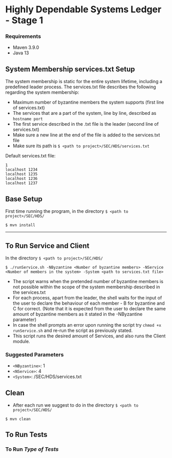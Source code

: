 # Highly Dependable Systems Ledger - Stage 1

### Requirements

- Maven 3.9.0
- Java 13

## System Membership services.txt Setup
The system membership is static for the entire system lifetime, including a predefined leader process.
The services.txt file describes the following regarding the system membership:
- Maximum number of byzantine members the system supports (first line of services.txt)
- The services that are a part of the system, line by line, described as ```hostname port```
- The first service described in the .txt file is the leader (second line of services.txt)
- Make sure a new line at the end of the file is added to the services.txt file
- Make sure its path is ```$ <path to project>/SEC/HDS/services.txt```

Default services.txt file:

```agsl
1
localhost 1234
localhost 1235
localhost 1236
localhost 1237

```

## Base Setup

First time running the program, in the directory ```$ <path to project>/SEC/HDS/```
```shell
$ mvn install
```

---

## To Run Service and Client

In the directory ```$ <path to project>/SEC/HDS/```
```shell
$ ./runService.sh -NByzantine <Number of byzantine members> -NService <Number of members in the system> -System <path to services.txt file>
```

- The script warns when the pretended number of byzantine members is not possible within the scope of the system membership described in the services.txt
- For each process, apart from the leader, the shell waits for the input of the user to declare the behaviour of each member - B for byzantine and C for correct. (Note that it is expected from the user to declare the same amount of byzantine members as it stated in the -NByzantine parameter)
- In case the shell prompts an error upon running the script try ```chmod +x runService.sh``` and re-run the script as previously stated.
- This script runs the desired amount of Services, and also runs the Client module.

### Suggested Parameters

- `<NByzantine>`: 1
- `<NService>`: 4
- `<System>`: <absolute path of user>/SEC/HDS/services.txt

## Clean

- After each run we suggest to do in the directory ```$ <path to project>/SEC/HDS/```
```shell
$ mvn clean
```

## To Run Tests

### To Run *Type of Tests*
